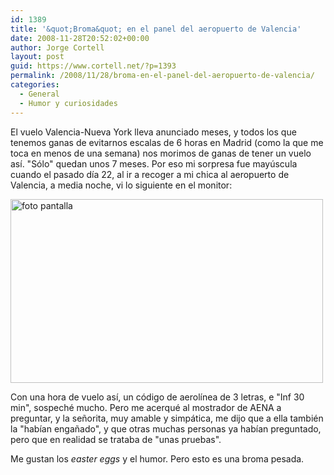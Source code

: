 ```yaml
---
id: 1389
title: '&quot;Broma&quot; en el panel del aeropuerto de Valencia'
date: 2008-11-28T20:52:02+00:00
author: Jorge Cortell
layout: post
guid: https://www.cortell.net/?p=1393
permalink: /2008/11/28/broma-en-el-panel-del-aeropuerto-de-valencia/
categories:
  - General
  - Humor y curiosidades
---
```

El vuelo Valencia-Nueva York lleva anunciado meses, y todos los que tenemos ganas de evitarnos escalas de 6 horas en Madrid (como la que me toca en menos de una semana) nos morimos de ganas de tener un vuelo así. "Sólo" quedan unos 7 meses. Por eso mi sorpresa fue mayúscula cuando el pasado día 22, al ir a recoger a mi chica al aeropuerto de Valencia, a media noche, vi lo siguiente en el monitor:

<img src="https://farm4.static.flickr.com/3291/3065686317_06cd9351cd.jpg?v=0" alt="foto pantalla" width="500" height="294" />

Con una hora de vuelo así, un código de aerolínea de 3 letras, e "Inf 30 min", sospeché mucho. Pero me acerqué al mostrador de AENA a preguntar, y la señorita, muy amable y simpática, me dijo que a ella también la "habían engañado", y que otras muchas personas ya habían preguntado, pero que en realidad se trataba de "unas pruebas".

Me gustan los _easter eggs_ y el humor. Pero esto es una broma pesada.